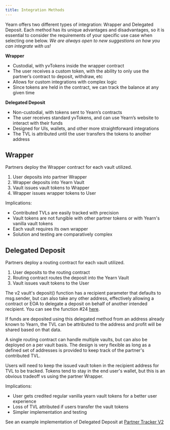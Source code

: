 ```yaml
---
title: Integration Methods
---
```


Yearn offers two different types of integration: Wrapper and Delegated Deposit. Each method has its unique advantages and disadvantages, so it is essential to consider the requirements of your specific use case when selecting one below. *We are always open to new suggestions on how you can integrate with us!*

**Wrapper**
- Custodial, with yvTokens inside the wrapper contract 
- The user receives a custom token, with the ability to only use the partner’s contract to deposit, withdraw, etc
- Allows for custom integrations with complex logic
- Since tokens are held in the contract, we can track the balance at any given time

**Delegated Deposit**
- Non-custodial, with tokens sent to Yearn’s contracts 
- The user receives standard yvTokens, and can use Yearn’s website to interact with their funds
- Designed for UIs, wallets, and other more straightforward integrations
- The TVL is attributed until the user transfers the tokens to another address

## Wrapper

Partners deploy the Wrapper contract for each vault utilized. 

1. User deposits into partner Wrapper
1. Wrapper deposits into Yearn Vault
1. Vault issues vault tokens to Wrapper
1. Wrapper issues wrapper tokens to User

Implications:

- Contributed TVLs are easily tracked with precision
- Vault tokens are not fungible with other partner tokens or with Yearn's vanilla vault tokens
- Each vault requires its own wrapper
- Solution and testing are comparatively complex

## Delegated Deposit

Partners deploy a routing contract for each vault utilized.

1. User deposits to the routing contract
1. Routing contract routes the deposit into the Yearn Vault
1. Vault issues vault tokens to the User

The v2 vault's deposit() function has a recipient parameter that defaults to msg.sender, but can also take any other address, effectively allowing a contract or EOA to delegate a deposit on behalf of another intended recipient. You can see the function #24 [here](https://etherscan.io/address/0x19D3364A399d251E894aC732651be8B0E4e85001#writeContract).

If funds are deposited using this delegated method from an address already known to Yearn, the TVL can be attributed to the address and profit will be shared based on that data. 

A single routing contract can handle multiple vaults, but can also be deployed on a per vault basis. The design is very flexible as long as a defined set of addresses is provided to keep track of the partner's contributed TVL.

Users will need to keep the issued vault token in the recipient address for TVL to be tracked. Tokens tend to stay in the end user's wallet, but this is an obvious tradeoff vs using the partner Wrapper. 

Implications:

- User gets credited regular vanilla yearn vault tokens for a better user experience
- Loss of TVL attributed if users transfer the vault tokens
- Simpler implementation and testing

See an example implementation of Delegated Deposit at [Partner Tracker V2](https://docs.yearn.finance/partners/partner-tracker-v2)